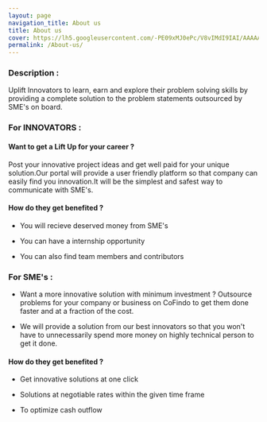 ```yaml
---
layout: page
navigation_title: About us
title: About us
cover: https://lh5.googleusercontent.com/-PE09xMJ0ePc/V8vIMdI9IAI/AAAAAAAAAbU/QAqmaFIeUmEgQM5MpHnftJzFw8nfaDrHwCJkCEAE/w934-h564-no/2016-09-04.jpg
permalink: /About-us/
---
```


### Description :

Uplift Innovators to learn, earn and explore their problem solving skills by providing a complete solution to the problem statements outsourced by SME's on board.

### For INNOVATORS :

#### Want to get a Lift Up for your career ?

Post your innovative project ideas and get well paid for your unique solution.Our portal will provide a user friendly platform so that company can easily find you innovation.It will be the simplest and safest way to communicate with SME's.

#### How do they get benefited ?

* You will recieve deserved money from SME's

* You can have a internship opportunity

* You can also find team members and contributors 

### For SME's :

* Want a more innovative solution with minimum investment ? Outsource problems for your company or business on CoFindo to get them done faster and at a fraction of the cost.

* We will provide a solution from our best innovators so that you won't have to unnecessarily spend more money on highly
technical person to get it done.

#### How do they get benefited ?

* Get innovative solutions at one click

* Solutions at negotiable rates within the given time frame

* To optimize cash outflow 


